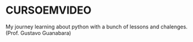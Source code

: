 # CURSOEMVIDEO
My journey learning about python with a bunch of lessons and chalenges. (Prof. Gustavo Guanabara)
